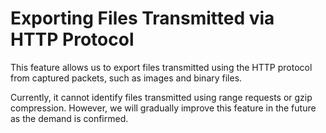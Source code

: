 # Exporting Files Transmitted via HTTP Protocol

This feature allows us to export files transmitted using the HTTP protocol from captured packets, such as images and binary files.

Currently, it cannot identify files transmitted using range requests or gzip compression. However, we will gradually improve this feature in the future as the demand is confirmed.
